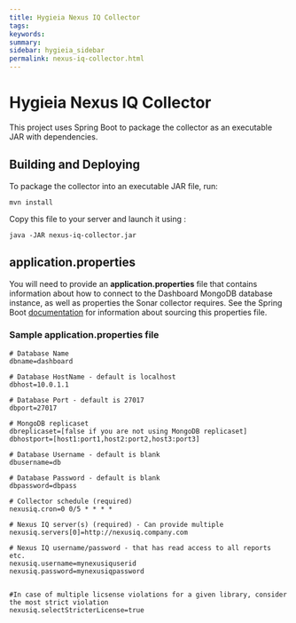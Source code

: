 ```yaml
---
title: Hygieia Nexus IQ Collector
tags:
keywords:
summary:
sidebar: hygieia_sidebar
permalink: nexus-iq-collector.html
---
```

# Hygieia Nexus IQ Collector

This project uses Spring Boot to package the collector as an executable JAR with dependencies.

## Building and Deploying

To package the collector into an executable JAR file, run:
```
mvn install
```

Copy this file to your server and launch it using :
```
java -JAR nexus-iq-collector.jar
```

## application.properties

You will need to provide an **application.properties** file that contains information about how to connect to the Dashboard MongoDB database instance, as well as properties the Sonar collector requires. See the Spring Boot [documentation](http://docs.spring.io/spring-boot/docs/current-SNAPSHOT/reference/htmlsingle/#boot-features-external-config-application-property-files) for information about sourcing this properties file.

### Sample application.properties file

```properties
# Database Name
dbname=dashboard

# Database HostName - default is localhost
dbhost=10.0.1.1

# Database Port - default is 27017
dbport=27017

# MongoDB replicaset
dbreplicaset=[false if you are not using MongoDB replicaset]
dbhostport=[host1:port1,host2:port2,host3:port3]

# Database Username - default is blank
dbusername=db

# Database Password - default is blank
dbpassword=dbpass

# Collector schedule (required)
nexusiq.cron=0 0/5 * * * *

# Nexus IQ server(s) (required) - Can provide multiple
nexusiq.servers[0]=http://nexusiq.company.com

# Nexus IQ username/password - that has read access to all reports etc.
nexusiq.username=mynexusiquserid
nexusiq.password=mynexusiqpassword


#In case of multiple licsense violations for a given library, consider the most strict violation
nexusiq.selectStricterLicense=true

